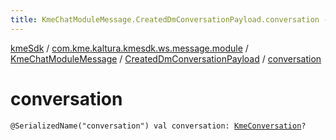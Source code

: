 ```yaml
---
title: KmeChatModuleMessage.CreatedDmConversationPayload.conversation - kmeSdk
---
```


[kmeSdk](../../../index.html) / [com.kme.kaltura.kmesdk.ws.message.module](../../index.html) / [KmeChatModuleMessage](../index.html) / [CreatedDmConversationPayload](index.html) / [conversation](./conversation.html)

# conversation

`@SerializedName("conversation") val conversation: `[`KmeConversation`](../../../com.kme.kaltura.kmesdk.ws.message.chat/-kme-conversation/index.html)`?`